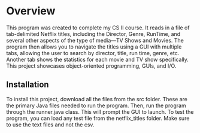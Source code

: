 # Overview
This program was created to complete my CS II course. It reads in a file of tab-delimited Netflix titles, including the Director, Genre, RunTime, and several other aspects of the type of media—TV Shows and Movies. The program then allows you to navigate the titles using a GUI with multiple tabs, allowing the user to search by director, title, run time, genre, etc. Another tab shows the statistics for each movie and TV show specifically. This project showcases object-oriented programming, GUIs, and I/O.


## Installation
To install this project, download all the files from the src folder. These are the primary Java files needed to run the program. Then, run the program through the runner.java class. This will prompt the GUI to launch. To test the program, you can load any test file from the netflix_titles folder. Make sure to use the text files and not the csv.

